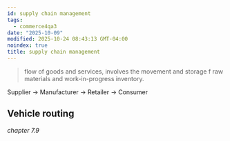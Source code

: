 ```yaml
---
id: supply chain management
tags:
  - commerce4qa3
date: "2025-10-09"
modified: 2025-10-24 08:43:13 GMT-04:00
noindex: true
title: supply chain management
---
```


> flow of goods and services, involves the movement and storage f raw materials and work-in-progress inventory.

Supplier -> Manufacturer -> Retailer -> Consumer

## Vehicle routing

_chapter 7.9_
